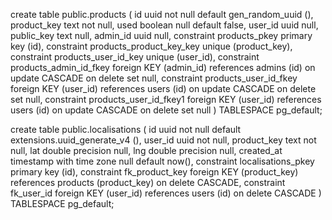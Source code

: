 create table public.products (
  id uuid not null default gen_random_uuid (),
  product_key text not null,
  used boolean null default false,
  user_id uuid null,
  public_key text null,
  admin_id uuid null,
  constraint products_pkey primary key (id),
  constraint products_product_key_key unique (product_key),
  constraint products_user_id_key unique (user_id),
  constraint products_admin_id_fkey foreign KEY (admin_id) references admins (id) on update CASCADE on delete set null,
  constraint products_user_id_fkey foreign KEY (user_id) references users (id) on update CASCADE on delete set null,
  constraint products_user_id_fkey1 foreign KEY (user_id) references users (id) on update CASCADE on delete set null
) TABLESPACE pg_default;


create table public.localisations (
  id uuid not null default extensions.uuid_generate_v4 (),
  user_id uuid not null,
  product_key text not null,
  lat double precision null,
  lng double precision null,
  created_at timestamp with time zone null default now(),
  constraint localisations_pkey primary key (id),
  constraint fk_product_key foreign KEY (product_key) references products (product_key) on delete CASCADE,
  constraint fk_user_id foreign KEY (user_id) references users (id) on delete CASCADE
) TABLESPACE pg_default;